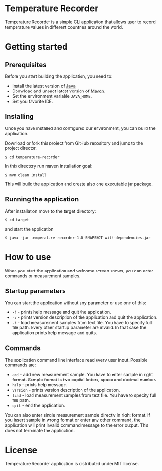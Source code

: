 # Temperature Recorder

Temperature Recorder is a simple CLI application that allows user to record temperature values in different countries around the world.

# Getting started
## Prerequisites
Before you start building the application, you need to:
 * Install the latest version of [Java](https://java.com)
 * Donwload and unpact latest version of [Maven](https://maven.apache.org/download.html).
 * Set the environment variable `JAVA_HOME`.
 * Set you favorite IDE.

## Installing
Once you have installed and configured our environment, you can build the application.

Download or fork this project from GitHub repository and jump to the project director.
```
$ cd temperature-recorder
```
In this directory run maven installation goal:
```
$ mvn clean install
```
This will build the application and create also one executable jar package.

## Running the application
After installation move to the target directory:
```
$ cd target
```
and start the application
```
$ java -jar temperature-recorder-1.0-SNAPSHOT-with-dependencies.jar
```

# How to use
When you start the application and welcome screen shows, you can enter commands or measurement samples.

## Startup parameters
You can start the application without any parameter or use one of this: 
 * `-h` - prints help message and quit the application.
 * `-v` - prints version description of the application and quit the application.
 * `-f` - load measurement samples from text file. You have to specify full file path.
Every other startup parameter are invalid. In that case the application prints help message and quits.
 
## Commands
The application command line interface read every user input. Possible commands are:
 * `add` - add new measurement sample. You have to enter sample in right format. Sample format is two capital letters, space and decimal number.
 * `help` - prints help message.
 * `version` - prints version description of the application.
 * `load` - load measurement samples from text file. You have to specify full file path.
 * `quit` - end the application.

You can also enter single measurement sample directly in right format. If you insert sample in wrong format or enter any other command, the application will print Invalid command message to the error output. This does not terminate the application. 

# License
Temperature Recorder application is distributed under MIT license.